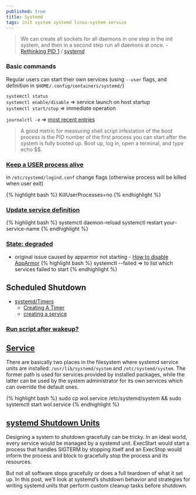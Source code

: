 ```yaml
---
published: true
title: Systemd
tags: init system systemd linux-system service
---
```

> We can create all sockets for all daemons in one step in the init system, and then in a second step run all daemons at once. - [Rethinking PID 1](http://0pointer.net/blog/projects/systemd) / [systemd](https://www.freedesktop.org/wiki/Software/systemd/)

### Basic commands

Regular users can start their own services (using `--user` flags, and definition in `$HOME/.config/containers/systemd/`)

`systemctl status`  
`systemctl enable/disable` => service launch on host startup  
`systemctl start/stop`     => immediate operation  

`journalctl -e` => [most recent entries](https://phoenixnap.com/kb/journalctl-systemd-logs)


> A good metric for measuring shell script infestation of the boot process is the PID number of the first process you can start after the system is fully booted up. Boot up, log in, open a terminal, and type echo $$.

### [Keep a USER process alive](https://superuser.com/questions/1119643/keep-a-process-alive-after-logging-out-from-local-not-ssh-session)
in `/etc/systemd/logind.conf` change flags (otherwise process will be killed when user exit)

{% highlight bash %}
KillUserProcesses=no
{% endhighlight %}

### [Update service definition](https://serverfault.com/questions/700862/do-systemd-unit-files-have-to-be-reloaded-when-modified)

{% highlight bash %}
systemctl daemon-reload
systemctl restart your-service-name
{% endhighlight %}

### [State: degraded](https://unix.stackexchange.com/questions/447561/systemctl-status-shows-state-degraded)
- original issue caused by apparmor not starting - [How to disable AppArmor](https://www.simplified.guide/ubuntu/remove-apparmor)
{% highlight bash %}
systemctl --failed => to list which services failed to start
{% endhighlight %}


## Scheduled Shutdown
- [systemd/Timers](https://wiki.archlinux.org/index.php/Systemd/Timers#As_a_cron_replacement)
	- [Creating A Timer](https://linuxhint.com/cron_systemd_timer/)
    - [creating a service](https://linuxhint.com/systemd_unit_file_service/)

### [Run script after wakeup?](https://unix.stackexchange.com/questions/152039/how-to-run-a-user-script-after-systemd-wakeup/492497#492497)

## [Service](https://linuxconfig.org/how-to-create-systemd-service-unit-in-linux)

There are basically two places in the filesystem where systemd service units are installed: `/usr/lib/systemd/system` and `/etc/systemd/system`. The former path is used for services provided by installed packages, while the latter can be used by the system administrator for its own services which can override the default ones.

{% highlight bash %}
sudo cp wol.service /etc/systemd/system && sudo systemctl start wol.service
{% endhighlight %}

## [systemd Shutdown Units](https://www.psdn.io/posts/systemd-shutdown-unit/)

Designing a system to shutdown gracefully can be tricky. In an ideal world, every service would be managed by a systemd unit. ExecStart would start a process that handles SIGTERM by stopping itself and an ExecStop would inform the process and block to gracefully stop the process and its resources.

But not all software stops gracefully or does a full teardown of what it set up. In this post, we’ll look at systemd’s shutdown behavior and strategies for writing systemd units that perform custom cleanup tasks before shutdown.
